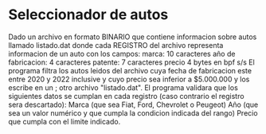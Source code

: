 # Seleccionador de autos

 Dado un archivo en formato BINARIO que contiene informacion sobre autos llamado listado.dat
 donde cada REGISTRO del archivo representa informacion de un auto con los campos: 
   marca:							10 caracteres
   año de fabricacion:				4 caracteres
   patente:						7 caracteres
	  precio							4 bytes en bpf s/s
El programa filtra los autos leidos del archivo cuya fecha de fabricacion este entre 2020 y 2022 inclusive y cuyo precio sea inferior a $5.000.000 y los escribe en un ; otro archivo "listado.dat".
El programa validara que los siguientes datos se cumplan en cada registro (caso contrario el registro sera descartado):
   Marca (que sea Fiat, Ford, Chevrolet o Peugeot)
   Año (que sea un valor numérico y que cumpla la condicion indicada del rango) 
   Precio que cumpla con el limite indicado.

